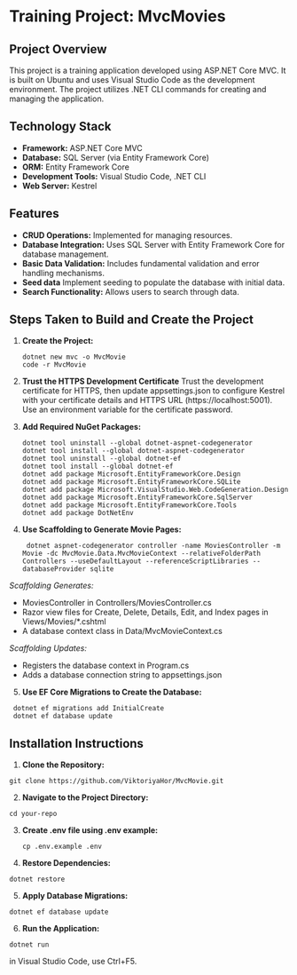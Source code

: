# Training Project: MvcMovies

## Project Overview

This project is a training application developed using ASP.NET Core MVC. It is built on Ubuntu and uses Visual Studio Code as the development environment. The project utilizes .NET CLI commands for creating and managing the application.

## Technology Stack

- **Framework:** ASP.NET Core MVC
- **Database:** SQL Server (via Entity Framework Core)
- **ORM:** Entity Framework Core
- **Development Tools:** Visual Studio Code, .NET CLI
- **Web Server:** Kestrel

## Features

- **CRUD Operations:** Implemented for managing resources.
- **Database Integration:** Uses SQL Server with Entity Framework Core for database management.
- **Basic Data Validation:** Includes fundamental validation and error handling mechanisms.
- **Seed data** Implement seeding to populate the database with initial data.
- **Search Functionality:** Allows users to search through data.

## Steps Taken to Build and Create the Project

1. **Create the Project:**
   ```
   dotnet new mvc -o MvcMovie
   code -r MvcMovie
   ```

2. **Trust the HTTPS Development Certificate**
Trust the development certificate for HTTPS, then update appsettings.json to configure Kestrel with your certificate details and HTTPS URL (https://localhost:5001). Use an environment variable for the certificate password.

3. **Add Required NuGet Packages:**
    ```
    dotnet tool uninstall --global dotnet-aspnet-codegenerator
    dotnet tool install --global dotnet-aspnet-codegenerator
    dotnet tool uninstall --global dotnet-ef
    dotnet tool install --global dotnet-ef
    dotnet add package Microsoft.EntityFrameworkCore.Design
    dotnet add package Microsoft.EntityFrameworkCore.SQLite
    dotnet add package Microsoft.VisualStudio.Web.CodeGeneration.Design
    dotnet add package Microsoft.EntityFrameworkCore.SqlServer
    dotnet add package Microsoft.EntityFrameworkCore.Tools
    dotnet add package DotNetEnv
    ```

4. **Use Scaffolding to Generate Movie Pages:**
   ```
    dotnet aspnet-codegenerator controller -name MoviesController -m Movie -dc MvcMovie.Data.MvcMovieContext --relativeFolderPath Controllers --useDefaultLayout --referenceScriptLibraries --databaseProvider sqlite
   ```
*Scaffolding Generates:*
- MoviesController in Controllers/MoviesController.cs
- Razor view files for Create, Delete, Details, Edit, and Index pages in Views/Movies/*.cshtml
- A database context class in Data/MvcMovieContext.cs

*Scaffolding Updates:*
- Registers the database context in Program.cs
- Adds a database connection string to appsettings.json

5. **Use EF Core Migrations to Create the Database:**
  ```
   dotnet ef migrations add InitialCreate
   dotnet ef database update
  ```

## Installation Instructions

1. **Clone the Repository:**
  ```
  git clone https://github.com/ViktoriyaHor/MvcMovie.git
  ```
2. **Navigate to the Project Directory:**
  ```
  cd your-repo
  ```
3. **Create .env file using .env example:**
   ```
   cp .env.example .env
   ```
4. **Restore Dependencies:**
  ```
  dotnet restore
  ```
5. **Apply Database Migrations:**
  ```
  dotnet ef database update
  ```
6. **Run the Application:**
  ```
  dotnet run
  ```
in Visual Studio Code, use Ctrl+F5.
